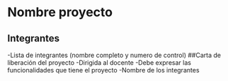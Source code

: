 # Nombre proyecto
## Integrantes
-Lista de integrantes (nombre completo y numero de control)
##Carta de liberación del proyecto
-Dirigida al docente
-Debe expresar las funcionalidades que tiene el proyecto
-Nombre de los integrantes
